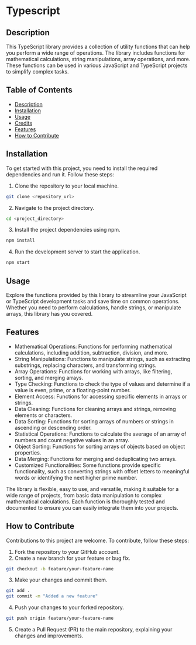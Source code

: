 # Typescript

## Description

This TypeScript library provides a collection of utility functions that can help you perform a wide range of operations. The library includes functions for mathematical calculations, string manipulations, array operations, and more. These functions can be used in various JavaScript and TypeScript projects to simplify complex tasks.

## Table of Contents

- [Description](#description)
- [Installation](#installation)
- [Usage](#usage)
- [Credits](#credits)
- [Features](#features)
- [How to Contribute](#how-to-contribute)

## Installation

To get started with this project, you need to install the required dependencies and run it. Follow these steps:

1. Clone the repository to your local machine.

```bash
git clone <repository_url>
```

2. Navigate to the project directory.

```bash
cd <project_directory>
```

3. Install the project dependencies using npm.

```bash
npm install
```

4. Run the development server to start the application.

```bash
npm start
```

## Usage

Explore the functions provided by this library to streamline your JavaScript or TypeScript development tasks and save time on common operations. Whether you need to perform calculations, handle strings, or manipulate arrays, this library has you covered.

## Features

* Mathematical Operations: Functions for performing mathematical calculations, including addition, subtraction, division, and more.
* String Manipulations: Functions to manipulate strings, such as extracting substrings, replacing characters, and transforming strings.
* Array Operations: Functions for working with arrays, like filtering, sorting, and merging arrays.
* Type Checking: Functions to check the type of values and determine if a value is even, prime, or a floating-point number.
* Element Access: Functions for accessing specific elements in arrays or strings.
* Data Cleaning: Functions for cleaning arrays and strings, removing elements or characters.
* Data Sorting: Functions for sorting arrays of numbers or strings in ascending or descending order.
* Statistical Operations: Functions to calculate the average of an array of numbers and count negative values in an array.
* Object Sorting: Functions for sorting arrays of objects based on object properties.
* Data Merging: Functions for merging and deduplicating two arrays.
* Customized Functionalities: Some functions provide specific functionality, such as converting strings with offset letters to meaningful words or identifying the next higher prime number.

The library is flexible, easy to use, and versatile, making it suitable for a wide range of projects, from basic data manipulation to complex mathematical calculations. Each function is thoroughly tested and documented to ensure you can easily integrate them into your projects.

## How to Contribute

Contributions to this project are welcome. To contribute, follow these steps:

1. Fork the repository to your GitHub account.
2. Create a new branch for your feature or bug fix.

```bash
git checkout -b feature/your-feature-name
```

3. Make your changes and commit them.

```bash
git add .
git commit -m "Added a new feature"
```

4. Push your changes to your forked repository.

```bash 
git push origin feature/your-feature-name
```

5. Create a Pull Request (PR) to the main repository, explaining your changes and improvements.
